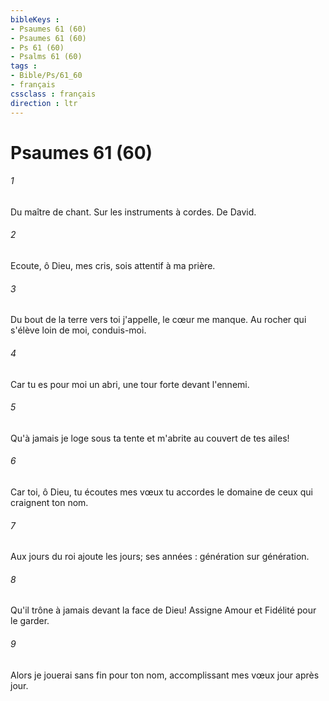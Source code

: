 ```yaml
---
bibleKeys : 
- Psaumes 61 (60)
- Psaumes 61 (60)
- Ps 61 (60)
- Psalms 61 (60)
tags : 
- Bible/Ps/61_60
- français
cssclass : français
direction : ltr
---
```


# Psaumes 61 (60)

###### 1
Du maître de chant. Sur les instruments à cordes. De David.
###### 2
Ecoute, ô Dieu, mes cris, sois attentif à ma prière.
###### 3
Du bout de la terre vers toi j'appelle, le cœur me manque. Au rocher qui s'élève loin de moi, conduis-moi.
###### 4
Car tu es pour moi un abri, une tour forte devant l'ennemi.
###### 5
Qu'à jamais je loge sous ta tente et m'abrite au couvert de tes ailes!
###### 6
Car toi, ô Dieu, tu écoutes mes vœux tu accordes le domaine de ceux qui craignent ton nom.
###### 7
Aux jours du roi ajoute les jours; ses années : génération sur génération.
###### 8
Qu'il trône à jamais devant la face de Dieu! Assigne Amour et Fidélité pour le garder.
###### 9
Alors je jouerai sans fin pour ton nom, accomplissant mes vœux jour après jour.
